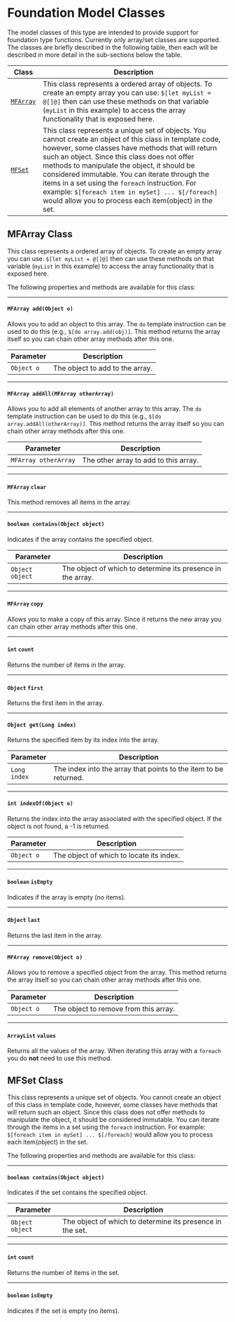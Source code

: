 # Foundation Model Classes

The model classes of this type are intended to provide support for foundation type functions. Currently only array/set classes are supported. The classes are briefly described in the following table, then each will be described in more detail in the sub-sections below the table.

| Class | Description |
|-----|-----|
|[`MFArray`](#class_MFArray)|This class represents a ordered array of objects. To create an empty array you can use: `$[let myList = @[]@]` then can use these methods on that variable (`myList` in this example) to access the array functionality that is exposed here.|
|[`MFSet`](#class_MFSet)|This class represents a unique set of objects. You cannot create an object of this class in template code, however, some classes have methods that will return such an object. Since this class does not offer methods to manipulate the object, it should be considered immutable. You can iterate through the items in a set using the `foreach` instruction. For example: `$[foreach item in mySet] ... $[/foreach]` would allow you to process each item(object) in the set.|

<a name="class_MFArray"></a>
## MFArray Class

This class represents a ordered array of objects. To create an empty array you can use: `$[let myList = @[]@]` then can use these methods on that variable (`myList` in this example) to access the array functionality that is exposed here.

The following properties and methods are available for this class:

<hr/>

#### `MFArray add(Object o)`

Allows you to add an object to this array. The `do` template instruction can be used to do this (e.g., `$[do array.add(obj)]`. This method returns the array itself so you can chain other array methods after this one.

| Parameter | Description |
|-----|-----|
|`Object o` | The object to add to the array. |

<hr/>

#### `MFArray addAll(MFArray otherArray)`

Allows you to add all elements of another array to this array. The `do` template instruction can be used to do  this (e.g., `$[do array.addAll(otherArray)]`. This method returns the array itself so you can chain other array methods after this one.

| Parameter | Description |
|-----|-----|
|`MFArray otherArray` | The other array to add to this array. |

<hr/>

#### `MFArray` **`clear`**

This method removes all items in the array.

<hr/>

#### `boolean contains(Object object)`

Indicates if the array contains the specified object.

| Parameter | Description |
|-----|-----|
|`Object object` | The object of which to determine its presence in the array. |

<hr/>

#### `MFArray` **`copy`**

Allows you to make a copy of this array. Since it returns the new array you can chain other array methods after this one.

<hr/>

#### `int` **`count`**

Returns the number of items in the array.

<hr/>

#### `Object` **`first`**

Returns the first item in the array.

<hr/>

#### `Object get(Long index)`

Returns the specified item by its index into the array.

| Parameter | Description |
|-----|-----|
|`Long index` | The index into the array that points to the item to be returned. |

<hr/>

#### `int indexOf(Object o)`

Returns the index into the array associated with the specified object. If the object is not found, a -1 is returned.

| Parameter | Description |
|-----|-----|
|`Object o` | The object of which to locate its index. |

<hr/>

#### `boolean` **`isEmpty`**

Indicates if the array is empty (no items).

<hr/>

#### `Object` **`last`**

Returns the last item in the array.

<hr/>

#### `MFArray remove(Object o)`

Allows you to remove a specified object from the array. This method returns the array itself so you can chain other array methods after this one.

| Parameter | Description |
|-----|-----|
|`Object o` | The object to remove from this array. |

<hr/>

#### `ArrayList` **`values`**

Returns all the values of the array. When iterating this array with a `foreach` you do **not** need to use this method.



<a name="class_MFSet"></a>
## MFSet Class

This class represents a unique set of objects. You cannot create an object of this class in template code, however, some classes have methods that will return such an object. Since this class does not offer methods to manipulate the object, it should be considered immutable. You can iterate through the items in a set using the `foreach` instruction. For example: `$[foreach item in mySet] ... $[/foreach]` would allow you to process each item(object) in the set.

The following properties and methods are available for this class:

<hr/>

#### `boolean contains(Object object)`

Indicates if the set contains the specified object.

| Parameter | Description |
|-----|-----|
|`Object object` | The object of which to determine its presence in the set. |

<hr/>

#### `int` **`count`**

Returns the number of items in the set.

<hr/>

#### `boolean` **`isEmpty`**

Indicates if the set is empty (no items).




